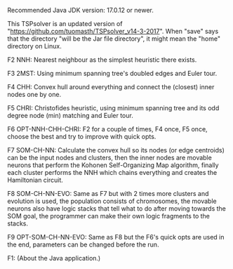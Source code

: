 Recommended Java JDK version: 17.0.12 or newer.

This TSPsolver is an updated version of "https://github.com/tuomasth/TSPsolver_v14-3-2017".
When "save" says that the directory "will be the Jar file directory", it might mean the "home" directory on Linux.

 F2 NNH:                   Nearest neighbour as the simplest heuristic there exists. 
 
 F3 2MST:                  Using minimum spanning tree's doubled edges and Euler tour. 
 
 F4 CHH:                   Convex hull around everything and connect the (closest) inner nodes one by one. 
 
 F5 CHRI:                  Christofides heuristic, using minimum spanning tree and its odd degree node (min) matching and Euler tour. 
 
 F6 OPT-NNH-CHH-CHRI:      F2 for a couple of times, F4 once, F5 once, choose the best and try to improve with quick opts. 
 
 F7 SOM-CH-NN:             Calculate the convex hull so its nodes (or edge centroids) can be the input nodes and clusters, then 
                           the inner nodes are movable neurons that perform the Kohonen Self-Organizing Map algorithm, finally 
                           each cluster performs the NNH which chains everything and creates the Hamiltonian circuit. 
                          
 F8 SOM-CH-NN-EVO:         Same as F7 but with 2 times more clusters and evolution is used, the population consists 
                           of chromosomes, the movable neurons also have logic stacks that tell what to do 
                           after moving towards the SOM goal, the programmer can make their own logic fragments to the stacks. 
                          
 F9 OPT-SOM-CH-NN-EVO:     Same as F8 but the F6's quick opts are used in the end, parameters can be changed before the run. 

 F1:                       (About the Java application.) 
